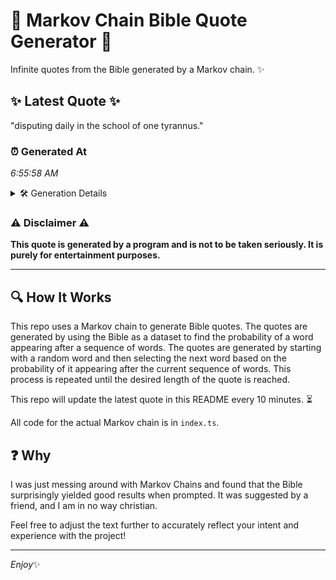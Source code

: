 # 📖 Markov Chain Bible Quote Generator 📖

Infinite quotes from the Bible generated by a Markov chain. ✨

## ✨ Latest Quote ✨
"disputing daily in the school of one tyrannus."

### ⏰ Generated At
*6:55:58 AM*

<details>
    <summary>🛠️ Generation Details</summary>
    <p>
        <strong>🌱 Seed:</strong> disputing<br>
        <strong>🔄 Iterations:</strong> 7<br>
        <strong>📜 Context History:</strong><br>[ disputing ]: daily<br>[ disputing, daily ]: in<br>[ disputing, daily, in ]: the<br>[ disputing, daily, in, the ]: school<br>[ disputing, daily, in, the, school ]: of<br>[ disputing, daily, in, the, school, of ]: one<br>[ daily, in, the, school, of, one ]: tyrannus.<br>
    </p>
</details>

### ⚠️ Disclaimer ⚠️
**This quote is generated by a program and is not to be taken seriously. It is purely for entertainment purposes.**

---

## 🔍 How It Works

This repo uses a Markov chain to generate Bible quotes. The quotes are generated by using the Bible as a dataset to find the probability of a word appearing after a sequence of words. The quotes are generated by starting with a random word and then selecting the next word based on the probability of it appearing after the current sequence of words. This process is repeated until the desired length of the quote is reached.

This repo will update the latest quote in this README every 10 minutes. ⏳

All code for the actual Markov chain is in `index.ts`.

## ❓ Why

I was just messing around with Markov Chains and found that the Bible surprisingly yielded good results when prompted. 
It was suggested by a friend, and I am in no way christian.

Feel free to adjust the text further to accurately reflect your intent and experience with the project!

---

*Enjoy*✨

